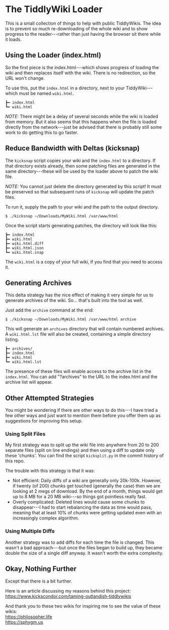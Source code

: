 # The TiddlyWiki Loader

This is a small collection of things to help with public TiddlyWikis. The idea
is to prevent so much re-downloading of the whole wiki and to show progress to
the reader---rather than just having the browser sit there while it loads.

## Using the Loader (index.html)

So the first piece is the index.html---which shows progress of loading the wiki
and then replaces itself with the wiki. There is no redirection, so the URL
won't change.

To use this, put the `index.html` in a directory, next to your TiddyWiki---which
must be named `wiki.html`.

    ┣━ index.html
    ┗━ wiki.html

*NOTE:* There might be a delay of several seconds while the wiki is loaded from memory.
But it also seems that this happens when the file is loaded directly from the
network---just be advised that there is probably still some work to do getting
this to go faster.

## Reduce Bandwidth with Deltas (kicksnap)

The `kicksnap` script copies your wiki and the `index.html` to a directory. If
that directory exists already, then some patching files are generated in the
same directory---these will be used by the loader above to patch the wiki file.

*NOTE:* You cannot just delete the directory generated by this script! It must
be preserved so that subsequent runs of `kicksnap` will update the patch files.

To run it, supply the path to your wiki and the path to the output directory.

    $ ./kicksnap ~/Downloads/MyWiki.html /var/www/html

Once the script starts generating patches, the directory will look like this: 

    ┣━ index.html
    ┣━ wiki.html
    ┣━ wiki.html.diff
    ┣━ wiki.html.json
    ┗━ wiki.html.snap

The `wiki.html` is a copy of your full wiki, if you find that you need to
access it.

## Generating Archives

This delta strategy has the nice effect of making it very simple for us to
generate archives of the wiki. So... that's built into the tool as well.

Just add the `archive` command at the end:

    $ ./kicksnap ~/Downloads/MyWiki.html /var/www/html archive

This will generate an `archives` directory that will contain numbered archives.
A `wiki.html.lst` file will also be created, containing a simple directory
listing.

    ┣━ archives/
    ┣━ index.html
    ┣━ wiki.html
    ┗━ wiki.html.lst

The presence of these files will enable access to the archive list in the
`index.html`. You can add "?archives" to the URL to the index.html and the
archive list will appear.

## Other Attempted Strategies

You might be wondering if there are other ways to do this---I have tried a few
other ways and just want to mention them before you offer them up as suggestions
for improving this setup.

### Using Split Files

My first strategy was to split up the wiki file into anywhere from 20 to 200
separate files (split on line endings) and then using a diff to update only
these 'chunks'. You can find the script `kicksplit.py` in the commit history of
this repo.

The trouble with this strategy is that it was:

* Not efficient: Daily diffs of a wiki are generally only 20k-100k. However,
  if twenty (of 200) chunks get touched (generally the case) then we are looking
  at 2 megs of download. By the end of a month, things would get up to 8 MB
  for a 20 MB wiki---so things got pointless really fast.
* Overly complicated: Deleted lines would cause some chunks to disappear---I had
  to start rebalancing the data as time would pass, meaning that at least 10% of
  chunks were getting updated even with an increasingly complex algorithm.

### Using Multiple Diffs

Another strategy was to add diffs for each time the file is changed. This
wasn't a bad approach---but once the files began to build up, they became
double the size of a single diff anyway. It wasn't worth the extra complexity.

## Okay, Nothing Further

Except that there is a bit further.

Here is an article discussing my reasons behind this project:<br>
https://www.kickscondor.com/taming-outlandish-tiddlywikis

And thank you to these two wikis for inspiring me to see the value of these
wikis:<br>
https://philosopher.life<br>
https://sphygm.us
